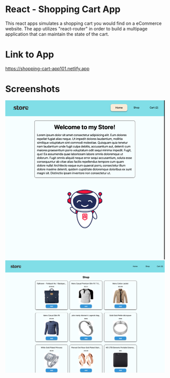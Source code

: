# React - Shopping Cart App

This react apps simulates a shopping cart you would find on a eCommerce website.
The app utilizes "react-router" in order to build a multipage application that can maintain the state of the cart.

# Link to App
https://shopping-cart-app101.netlify.app

# Screenshots
![ssPreview](https://github.com/Eoljjang/shopping-cart/blob/main/previewHome.png)
![shopPreview](https://github.com/Eoljjang/shopping-cart/blob/main/previewShop.png)